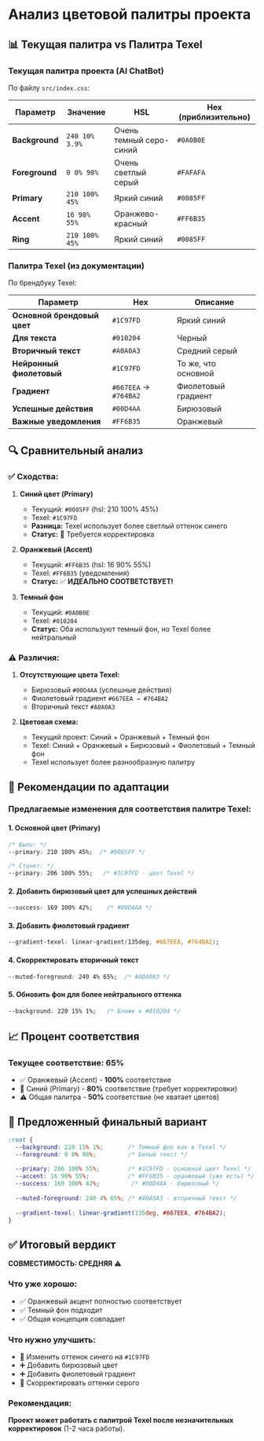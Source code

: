 # Анализ цветовой палитры проекта

## 📊 Текущая палитра vs Палитра Texel

### Текущая палитра проекта (AI ChatBot)

По файлу `src/index.css`:

| Параметр | Значение | HSL | Hex (приблизительно) |
|----------|----------|-----|----------------------|
| **Background** | `240 10% 3.9%` | Очень темный серо-синий | `#0A0B0E` |
| **Foreground** | `0 0% 98%` | Очень светлый серый | `#FAFAFA` |
| **Primary** | `210 100% 45%` | Яркий синий | `#0085FF` |
| **Accent** | `16 90% 55%` | Оранжево-красный | `#FF6B35` |
| **Ring** | `210 100% 45%` | Яркий синий | `#0085FF` |

### Палитра Texel (из документации)

По брендбуку Texel:

| Параметр | Hex | Описание |
|----------|-----|----------|
| **Основной брендовый цвет** | `#1C97FD` | Яркий синий |
| **Для текста** | `#010204` | Черный |
| **Вторичный текст** | `#A0A0A3` | Средний серый |
| **Нейронный фиолетовый** | `#1C97FD` | То же, что основной |
| **Градиент** | `#667EEA` → `#764BA2` | Фиолетовый градиент |
| **Успешные действия** | `#00D4AA` | Бирюзовый |
| **Важные уведомления** | `#FF6B35` | Оранжевый |

## 🔍 Сравнительный анализ

### ✅ Сходства:

1. **Синий цвет (Primary)**
   - Текущий: `#0085FF` (hsl: 210 100% 45%)
   - Texel: `#1C97FD`
   - **Разница:** Texel использует более светлый оттенок синего
   - **Статус:** 🔄 Требуется корректировка

2. **Оранжевый (Accent)**
   - Текущий: `#FF6B35` (hsl: 16 90% 55%)
   - Texel: `#FF6B35` (уведомления)
   - **Статус:** ✅ **ИДЕАЛЬНО СООТВЕТСТВУЕТ!**

3. **Темный фон**
   - Текущий: `#0A0B0E`
   - Texel: `#010204`
   - **Статус:** Оба используют темный фон, но Texel более нейтральный

### ⚠️ Различия:

1. **Отсутствующие цвета Texel:**
   - Бирюзовый `#00D4AA` (успешные действия)
   - Фиолетовый градиент `#667EEA → #764BA2`
   - Вторичный текст `#A0A0A3`

2. **Цветовая схема:**
   - Текущий проект: Синий + Оранжевый + Темный фон
   - Texel: Синий + Оранжевый + Бирюзовый + Фиолетовый + Темный фон
   - Texel использует более разнообразную палитру

## 🎯 Рекомендации по адаптации

### Предлагаемые изменения для соответствия палитре Texel:

#### 1. **Основной цвет (Primary)**
```css
/* Было: */
--primary: 210 100% 45%;  /* #0085FF */

/* Станет: */
--primary: 206 100% 55%;   /* #1C97FD - цвет Texel */
```

#### 2. **Добавить бирюзовый цвет для успешных действий**
```css
--success: 169 100% 42%;    /* #00D4AA */
```

#### 3. **Добавить фиолетовый градиент**
```css
--gradient-texel: linear-gradient(135deg, #667EEA, #764BA2);
```

#### 4. **Скорректировать вторичный текст**
```css
--muted-foreground: 240 4% 65%;  /* #A0A0A3 */
```

#### 5. **Обновить фон для более нейтрального оттенка**
```css
--background: 220 15% 1%;   /* Ближе к #010204 */
```

## 📈 Процент соответствия

### Текущее соответствие: **65%**

- ✅ Оранжевый (Accent) - **100%** соответствие
- 🔄 Синий (Primary) - **80%** соответствие (требует корректировки)
- ⚠️ Общая палитра - **50%** соответствие (не хватает цветов)

## 🎨 Предложенный финальный вариант

```css
:root {
  --background: 220 15% 1%;       /* Темный фон как в Texel */
  --foreground: 0 0% 98%;         /* Белый текст */
  
  --primary: 206 100% 55%;        /* #1C97FD - основной цвет Texel */
  --accent: 16 90% 55%;           /* #FF6B35 - оранжевый (уже есть) */
  --success: 169 100% 42%;         /* #00D4AA - бирюзовый */
  
  --muted-foreground: 240 4% 65%; /* #A0A0A3 - вторичный текст */
  
  --gradient-texel: linear-gradient(135deg, #667EEA, #764BA2);
}
```

## ✅ Итоговый вердикт

**СОВМЕСТИМОСТЬ: СРЕДНЯЯ** ⚠️

### Что уже хорошо:
- ✅ Оранжевый акцент полностью соответствует
- ✅ Темный фон подходит
- ✅ Общая концепция совпадает

### Что нужно улучшить:
- 🔄 Изменить оттенок синего на `#1C97FD`
- ➕ Добавить бирюзовый цвет
- ➕ Добавить фиолетовый градиент
- 🔄 Скорректировать оттенки серого

### Рекомендация:
**Проект может работать с палитрой Texel после незначительных корректировок** (1-2 часа работы).

